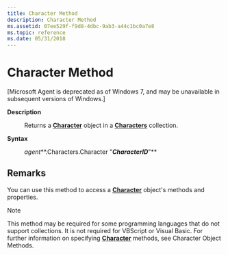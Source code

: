 ```yaml
---
title: Character Method
description: Character Method
ms.assetid: 07ee529f-f9d8-4dbc-9ab3-a44c1bc0a7e8
ms.topic: reference
ms.date: 05/31/2018
---
```


# Character Method

\[Microsoft Agent is deprecated as of Windows 7, and may be unavailable in subsequent versions of Windows.\]

<dl> <dt>

<span id="Description"></span><span id="description"></span><span id="DESCRIPTION"></span>**Description**
</dt> <dd>

Returns a [**Character**](/windows/desktop/lwef/the-characters-object) object in a [**Characters**](/windows/desktop/lwef/the-characters-object) collection.

</dd> <dt>

<span id="Syntax"></span><span id="syntax"></span><span id="SYNTAX"></span>**Syntax**
</dt> <dd>

*agent***.Characters.Character "***CharacterID***"**

</dd> </dl>

## Remarks

You can use this method to access a [**Character**](/windows/desktop/lwef/the-characters-object) object's methods and properties.

> [!Note]  
> This method may be required for some programming languages that do not support collections. It is not required for VBScript or Visual Basic. For further information on specifying [**Character**](/windows/desktop/lwef/the-characters-object) methods, see Character Object Methods.

 

 

 

